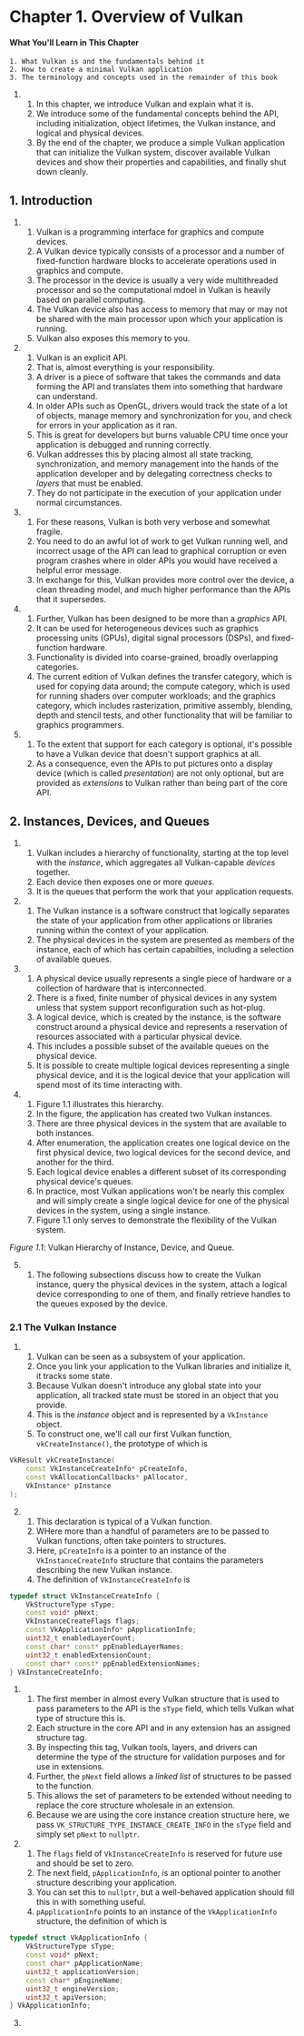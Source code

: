 # Chapter 1. Overview of Vulkan

#### What You'll Learn in This Chapter

    1. What Vulkan is and the fundamentals behind it
    2. How to create a minimal Vulkan application
    3. The terminology and concepts used in the remainder of this book

1.
    1. In this chapter, we introduce Vulkan and explain what it is.
    2. We introduce some of the fundamental concepts behind the API, including initialization, object lifetimes, the Vulkan instance, and logical and physical devices.
    3. By the end of the chapter, we produce a simple Vulkan application that can initialize the Vulkan system, discover available Vulkan devices and show their properties and capabilities, and finally shut down cleanly.

## 1. Introduction

1.
    1. Vulkan is a programming interface for graphics and compute devices.
    2. A Vulkan device typically consists of a processor and a number of fixed-function hardware blocks to accelerate operations used in graphics and compute.
    3. The processor in the device is usually a very wide multithreaded processor and so the computational mdoel in Vulkan is heavily based on parallel computing.
    4. The Vulkan device also has access to memory that may or may not be shared with the main processor upon which your application is running.
    5. Vulkan also exposes this memory to you.

2.
    1. Vulkan is an explicit API.
    2. That is, almost everything is your responsibility.
    3. A driver is a piece of software that takes the commands and data forming the API and translates them into something that hardware can understand.
    4. In older APIs such as OpenGL, drivers would track the state of a lot of objects, manage memory and synchronization for you, and check for errors in your application as it ran.
    5. This is great for developers but burns valuable CPU time once your application is debugged and running correctly.
    6. Vulkan addresses this by placing almost all state tracking, synchronization, and memory management into the hands of the application developer and by delegating correctness checks to *layers* that must be enabled.
    7. They do not participate in the execution of your application under normal circumstances.

3.
    1. For these reasons, Vulkan is both very verbose and somewhat fragile.
    2. You need to do an awful lot of work to get Vulkan running well, and incorrect usage of the API can lead to graphical corruption or even program crashes where in older APIs you would have received a helpful error message.
    3. In exchange for this, Vulkan provides more control over the device, a clean threading model, and much higher performance than the APIs that it supersedes.

4.
    1. Further, Vulkan has been designed to be more than a *graphics* API.
    2. It can be used for heterogeneous devices such as graphics processing units (GPUs), digital signal processors (DSPs), and fixed-function hardware.
    3. Functionality is divided into coarse-grained, broadly overlapping categories.
    4. The current edition of Vulkan defines the transfer category, which is used for copying data around; the compute category, which is used for running shaders over computer workloads; and the graphics category, which includes rasterization, primitive assembly, blending, depth and stencil tests, and other functionality that will be familiar to graphics programmers.

5.
    1. To the extent that support for each category is optional, it's possible to have a Vulkan device that doesn't support graphics at all.
    2. As a consequence, even the APIs to put pictures onto a display device (which is called *presentation*) are not only optional, but are provided as *extensions* to Vulkan rather than being part of the core API.

## 2. Instances, Devices, and Queues

1.
    1. Vulkan includes a hierarchy of functionality, starting at the top level with the *instance*, which aggregates all Vulkan-capable *devices* together.
    2. Each device then exposes one or more *queues*.
    3. It is the queues that perform the work that your application requests.

2.
    1. The Vulkan instance is a software construct that logically separates the state of your application from other applications or libraries running within the context of your application.
    2. The physical devices in the system are presented as members of the instance, each of which has certain capabilties, including a selection of available queues.

3.
    1. A physical device usually represents a single piece of hardware or a collection of hardware that is interconnected.
    2. There is a fixed, finite number of physical devices in any system unless that system support reconfiguration such as hot-plug.
    3. A logical device, which is created by the instance, is the software construct around a physical device and represents a reservation of resources associated with a particular physical device.
    4. This includes a possible subset of the available queues on the physical device.
    5. It is possible to create multiple logical devices representing a single physical device, and it is the logical device that your application will spend most of its time interacting with.

4.
    1. Figure 1.1 illustrates this hierarchy.
    2. In the figure, the application has created two Vulkan instances.
    3. There are three physical devices in the system that are available to both instances.
    4. After enumeration, the application creates one logical device on the first physical device, two logical devices for the second device, and another for the third.
    5. Each logical device enables a different subset of its corresponding physical device's queues.
    6. In practice, most Vulkan applications won't be nearly this complex and will simply create a single logical device for one of the physical devices in the system, using a single instance.
    7. Figure 1.1 only serves to demonstrate the flexibility of the Vulkan system.

*Figure 1.1*: Vulkan Hierarchy of Instance, Device, and Queue.

5.
    1. The following subsections discuss how to create the Vulkan instance, query the physical devices in the system, attach a logical device corresponding to one of them, and finally retrieve handles to the queues exposed by the device.

### 2.1 The Vulkan Instance

1.
    1. Vulkan can be seen as a subsystem of your application.
    2. Once you link your application to the Vulkan libraries and initialize it, it tracks some state.
    3. Because Vulkan doesn't introduce any global state into your application, all tracked state must be stored in an object that you provide.
    4. This is the *instance* object and is represented by a `VkInstance` object.
    5. To construct one, we'll call our first Vulkan function, `vkCreateInstance()`, the prototype of which is

```cpp
VkResult vkCreateInstance(
    const VkInstanceCreateInfo* pCreateInfo,
    const VkAllocationCallbacks* pAllocator,
    VkInstance* pInstance
);
```

2.
    1. This declaration is typical of a Vulkan function.
    2. WHere more than a handful of parameters are to be passed to Vulkan functions, often take pointers to structures.
    3. Here, `pCreateInfo` is a pointer to an instance of the `VkInstanceCreateInfo` structure that contains the parameters describing the new Vulkan instance.
    4. The definition of `VkInstanceCreateInfo` is

```cpp
typedef struct VkInstanceCreateInfo {
    VkStructureType sType;
    const void* pNext;
    VkInstanceCreateFlags flags;
    const VkApplicationInfo* pApplicationInfo;
    uint32_t enabledLayerCount;
    const char* const* ppEnabledLayerNames;
    uint32_t enabledExtensionCount;
    const char* const* ppEnabledExtensionNames;
} VkInstanceCreateInfo;
```

1.
    1. The first member in almost every Vulkan structure that is used to pass parameters to the API is the `sType` field, which tells Vulkan what type of structure this is.
    2. Each structure in the core API and in any extension has an assigned structure tag.
    3. By inspecting this tag, Vulkan tools, layers, and drivers can determine the type of the structure for validation purposes and for use in extensions.
    4. Further, the `pNext` field allows a *linked list* of structures to be passed to the function.
    5. This allows the set of parameters to be extended without needing to replace the core structure wholesale in an extension.
    6. Because we are using the core instance creation structure here, we pass `VK_STRUCTURE_TYPE_INSTANCE_CREATE_INFO` in the `sType` field and simply set `pNext` to `nullptr`.

2.
    1. The `flags` field of `VkInstanceCreateInfo` is reserved for future use and should be set to zero.
    2. The next field, `pApplicationInfo`, is an optional pointer to another structure describing your application.
    3. You can set this to `nullptr`, but a well-behaved application should fill this in with something useful.
    4. `pApplicationInfo` points to an instance of the `VkApplicationInfo` structure, the definition of which is

```cpp
typedef struct VkApplicationInfo {
    VkStructureType sType;
    const void* pNext;
    const char* pApplicationName;
    uint32_t applicationVersion;
    const char* pEngineName;
    uint32_t engineVersion;
    uint32_t apiVersion;
} VkApplicationInfo;
```

3.
